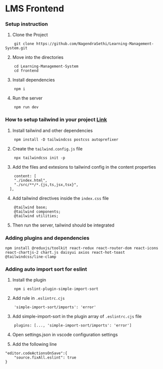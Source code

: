 # LMS Frontend

### Setup instruction

1. Clone the Project
```
    git clone https://github.com/NagendraSethi/Learning-Management-System.git
```

2. Move into the directories
```
    cd Learning-Management-System
    cd frontend
```

3. Install dependencies
```
    npm i
```

4. Run the server
```
    npm run dev
```


### How to setup tailwind in your project [Link](https://tailwindcss.com/docs/guides/vite)

1. Install tailwind and other dependencies
```
    npm install -D tailwindcss postcss autoprefixer
```

2. Create the `tailwind.config.js` file
```
    npx tailwindcss init -p
```

3. Add the files and extesions to tailwind config in the content properties
```
    content: [
    "./index.html",
    "./src/**/*.{js,ts,jsx,tsx}",
  ],
```

4. Add tailwind directives inside the `index.css` file
```
    @tailwind base;
    @tailwind components;
    @tailwind utilities;
```

5. Then run the server, tailwind should be integrated

### Adding plugins and dependencies
```
npm install @reduxjs/toolkit react-redux react-router-dom react-icons react-chartjs-2 chart.js daisyui axios react-hot-toast @tailwindcss/line-clamp
```

### Adding auto import sort for eslint

1. Install the plugin
```
    npm i eslint-plugin-simple-import-sort
```

2. Add rule in `.eslintrc.cjs`
```
    'simple-import-sort/imports': 'error'
```

3. Add simple-import-sort in the plugin array of `.eslintrc.cjs` file
```
    plugins: [..., 'simple-import-sort/imports': 'error']
```

4. Open settings.json in vscode configuration settings

5. Add the following line 
```
"editor.codeActionsOnSave":{
    "source.fixAll.eslint": true
}